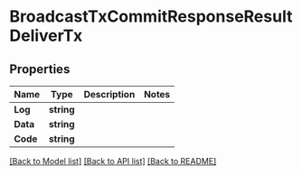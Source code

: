 # BroadcastTxCommitResponseResultDeliverTx

## Properties

Name | Type | Description | Notes
------------ | ------------- | ------------- | -------------
**Log** | **string** |  | 
**Data** | **string** |  | 
**Code** | **string** |  | 

[[Back to Model list]](../README.md#documentation-for-models) [[Back to API list]](../README.md#documentation-for-api-endpoints) [[Back to README]](../README.md)


